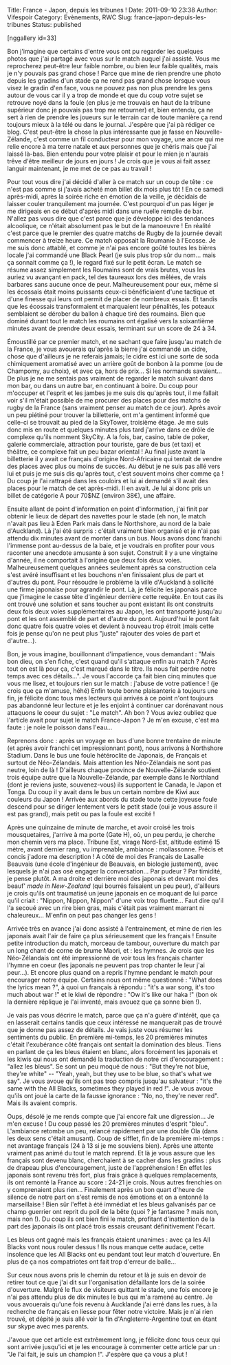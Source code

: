 Title: France - Japon, depuis les tribunes !
Date: 2011-09-10 23:38
Author: Vifespoir
Category: Evènements, RWC
Slug: france-japon-depuis-les-tribunes
Status: published

\[nggallery id=33\]

Bon j'imagine que certains d'entre vous ont pu regarder les quelques
photos que j'ai partagé avec vous sur le match auquel j'ai assisté. Vous
me reprocherez peut-être leur faible nombre, ou bien leur faible
qualités, mais je n'y pouvais pas grand chose ! Parce que mine de rien
prendre une photo depuis les gradins d'un stade ça ne rend pas grand
chose lorsque vous visez le gradin d'en face, vous ne pouvez pas non
plus prendre les gens autour de vous car il y a trop de monde et que du
coup votre sujet se retrouve noyé dans la foule (en plus je me trouvais
en haut de la tribune supérieur donc je pouvais pas trop me retourner)
et, bien entendu, ça ne sert à rien de prendre les joueurs sur le
terrain car de toute manière ça rend toujours mieux à la télé ou dans le
journal. J'espère que j'ai pà rédiger ce blog. C'est peut-être la chose
la plus intéressante que je fasse en Nouvelle-Zélande, c'est comme un
fil conducteur pour mon voyage, une ancre qui me relie encore à ma terre
natale et aux personnes que je chéris mais que j'ai laissé là-bas. Bien
entendu pour votre plaisir et pour le mien je n'aurais trêve d'être
meilleur de jours en jours ! Je crois que je vous ai fait assez languir
maintenant, je me met de ce pas au travail !

Pour tout vous dire j'ai décidé d'aller à ce match sur un coup de tête :
ce n'est pas comme si j'avais acheté mon billet dix mois plus tôt ! En
ce samedi après-midi, après la soirée riche en émotion de la veille, je
décidais de laisser couler tranquilement ma journée. C'est pourquoi d'un
pas léger je me dirigeais en ce début d'après midi dans une ruelle
remplie de bar. N'allez pas vous dire que c'est parce que je développe
ici des tendances alcoolique, ce n'était absolument pas le but de la
manoeuvre ! En réalité c'est parce que le premier des quatre matchs de
Rugby de la journée devait commencer à treize heure. Ce match opposait
la Roumanie à l'Ecosse. Je me suis donc attablé, et comme je n'ai pas
encore goûté toutes les bières locale j'ai commandé une Black Pearl (je
suis plus trop sûr du nom... mais ça sonnait comme ça !), le regard fixé
sur le petit écran. Le match se résume assez simplement les Roumains
sont de vrais brutes, vous les auriez vu avançant en pack, tel des
taureaux lors des mêlées, de vrais barbares sans aucune once de peur.
Malheureusement pour eux, même si les écossais était moins puissants
ceux-ci bénéficiaient d'une tactique et d'une finesse qui leurs ont
permit de placer de nombreux essais. Et tandis que les écossais
transformaient et marquaient leur pénalités, les poteaux semblaient se
dérober du ballon à chaque tiré des roumains. Bien que dominé durant
tout le match les roumains ont égalisé vers la soixantième minutes avant
de prendre deux essais, terminant sur un score de 24 à 34.

Émoustillé par ce premier match, et ne sachant que faire jusqu'au match
de la France, je vous avouerais qu'après la bierre j'ai commandé un
cidre, chose que d'ailleurs je ne referais jamais; le cidre est ici une
sorte de soda chimiquement aromatisé avec un arrière goût de bonbon à la
pomme (ou de Champomy, au choix), et avec ça, hors de prix... Si les
normands savaient... De plus je ne me sentais pas vraiment de regarder
le match suivant dans mon bar, ou dans un autre bar, en continuant à
boire. Du coup pour m'occuper et l'esprit et les jambes je me suis dis
qu'après tout, il me fallait voir s'il m'était possible de me procurer
des places pour des matchs de rugby de la France (sans vraiment penser
au match de ce jour). Après avoir un peu piétiné pour trouver la
billetterie, ont m'a gentiment informé que celle-ci se trouvait au pied
de la SkyTower, troisième étage. Je me suis donc mis en route et
quelques minutes plus tard j'arrive dans ce drôle de complexe qu'ils
nomment SkyCity. A la fois, bar, casino, table de poker, galerie
commerciale, attraction pour touriste, gare de bus (et taxi) et théâtre,
ce complexe fait un peu bazar oriental ! Au final juste avant la
billetterie il y avait ce français d'origine Nord-Africaine qui tentait
de vendre des places avec plus ou moins de succès. Au début je ne suis
pas allé vers lui et puis je me suis dis qu'après tout, c'est souvent
moins cher comme ça ! Du coup je l'ai rattrapé dans les couloirs et lui
ai demandé s'il avait des places pour le match de cet après-midi. Il en
avait. Je lui ai donc pris un billet de catégorie A pour 70\$NZ (environ
38€), une affaire.

Ensuite allant de point d'information en point d'information, j'ai finit
par obtenir le lieux de départ des navettes pour le stade (eh non, le
match n'avait pas lieu à Eden Park mais dans le Northshore, au nord de
la baie d'Auckland). Là j'ai été surpris : c'était vraiment bien
organisé et je n'ai pas attendu dix minutes avant de monter dans un bus.
Nous avons donc franchi l'immense pont au-dessus de la baie, et je
voudrais en profiter pour vous raconter une anecdote amusante à son
sujet. Construit il y a une vingtaine d'année, il ne comportait à
l'origine que deux fois deux voies. Malheureusement quelques années
seulement après sa construction cela s'est avéré insuffisant et les
bouchons n'en finissaient plus de part et d'autres du pont. Pour
résoudre le problème la ville d'Auckland à sollicité une firme japonaise
pour agrandir le pont. Là, je félicite les japonais parce que j'imagine
le casse tête d'ingénieur derrière cette requête. En tout cas ils ont
trouvé une solution et sans toucher au pont existant ils ont construits
deux fois deux voies supplémentaires au Japon, les ont transporté
jusqu'au pont et les ont assemblé de part et d'autre du pont.
Aujourd'hui le pont fait donc quatre fois quatre voies et devient à
nouveau trop étroit (mais cette fois je pense qu'on ne peut plus "juste"
rajouter des voies de part et d'autre...).

Bon, je vous imagine, bouillonnant d'impatience, vous demandant : "Mais
bon dieu, on s'en fiche, c'est quand qu'il s'attaque enfin au match ?
Après tout on est là pour ça, c'est marqué dans le titre. Ils nous fait
perdre notre temps avec ces détails...". Je vous l'accorde ça fait bien
cinq minutes que vous me lisez, et toujours rien sur le match : j'abuse
de votre patience ! (je crois que ça m'amuse, héhé) Enfin toute bonne
plaisanterie à toujours une fin, je félicite donc tous mes lecteurs qui
arrivés à ce point n'ont toujours pas abandonné leur lecture et je les
enjoint à continuer car dorénavant nous attaquons le coeur du sujet :
"Le match". Ah bon ? Vous aviez oubliez que l'article avait pour sujet
le match France-Japon ? Je m'en excuse, c'est ma faute : je noie le
poisson dans l'eau...

Reprenons donc : après un voyage en bus d'une bonne trentaine de minute
(et après avoir franchi cet impressionnant pont), nous arrivons à
Northshore Stadium. Dans le bus une foule hétéroclite de Japonais, de
Français et surtout de Néo-Zélandais. Mais attention les Néo-Zélandais
ne sont pas neutre, loin de là ! D'ailleurs chaque province de
Nouvelle-Zélande soutient trois équipe autre que la Nouvelle-Zélande,
par exemple dans le Northland (dont je reviens juste, souvenez-vous) ils
supportent le Canada, le Japon et Tonga. Du coup il y avait dans le bus
un certain nombre de Kiwi aux couleurs du Japon ! Arrivée aux abords du
stade toute cette joyeuse foule descend pour se diriger lentement vers
le petit stade (oui je vous assure il est pas grand), mais petit ou pas
la foule est excité !

Après une quinzaine de minute de marche, et avoir croisé les trois
mousquetaires, j'arrive à ma porte (Gate H), où, un peu perdu, je
cherche mon chemin vers ma place. Tribune Est, virage Nord-Est, altitude
estimé 15 mètre, avant dernier rang, vu imprenable, ambiance :
mollassonne. Précis et concis j'adore ma description ! A côté de moi des
Français de Lasalle Beauvais (une école d'ingénieur de Beauvais, en
biologie justement), avec lesquels je n'ai pas osé engager la
conversation... Par pudeur ? Par timidité, je pense plutôt. A ma droite
et derrière moi des japonais et devant moi des beauf' *made in
New-Zealand* (qui bourrés faisaient un peu peur), d'ailleurs je crois
qu'ils ont traumatisé un jeune japonais en ce moquant de lui parce qu'il
criait : "Nippon, Nippon, Nippon" d'une voix trop fluette... Faut dire
qu'il l'a secoué avec un rire bien gras, mais c'était pas vraiment
marrant ni chaleureux... M'enfin on peut pas changer les gens !

Arrivée très en avance j'ai donc assisté à l'entrainement, et mine de
rien les japonais avait l'air de faire ça plus sérieusement que les
français ! Ensuite petite introduction du match, morceau de tambour,
ouverture du match par un long chant de corne de brume Maori, et : les
hymnes. Je crois que les Néo-Zélandais ont été impressionné de voir tous
les français chanter l'hymne en coeur (les japonais ne peuvent pas trop
chanter le leur j'ai peur...). Et encore plus quand on a repris l'hymne
pendant le match pour encourager notre équipe. Certains nous ont même
questionné : "What does the lyrics mean ?", à quoi un français à répondu
: "it's a war song, it's too much about war !" et le kiwi de répondre :
"Ow it's like our haka !" (bon ok la dernière réplique je l'ai inventé,
mais avouez que ça sonne bien !).

Je vais pas vous décrire le match, parce que ça n'a guère d'intérêt, que
ça en lasserait certains tandis que ceux intéressé ne manquerait pas de
trouvé que je donne pas assez de détails. Je vais juste vous résumer les
sentiments du public. En première mi-temps, les 20 premières minutes
c'était l'exubérance côté français ont sentait la domination des bleus.
Tiens en parlant de ça les bleus étaient en blanc, alors forcément les
japonais et les kiwis qui nous ont demandé la traduction de notre cri
d'encouragement : "allez les bleus". Se sont un peu moqué de nous : "But
they're not blue, they're white" -- "Yeah, yeah, but they use to be
blue, so that's what we say". Je vous avoue qu'ils ont pas trop compris
jusqu'au salvateur : "it's the same with the All Blacks, sometimes they
played in red !". Je vous avoue qu'ils ont joué la carte de la fausse
ignorance : "No, no, they're never red". Mais ils avaient compris.

Oups, désolé je me rends compte que j'ai encore fait une digression...
Je m'en excuse ! Du coup passé les 20 premières minutes d'esprit "bleu".
L'ambiance retombe un peu, relancé rapidement par une double Ola (dans
les deux sens c'était amusant). Coup de sifflet, fin de la première
mi-temps : net avantage français (24 à 13 si je me souviens bien). Après
une attente vraiment pas animé du tout le match reprend. Et là je vous
assure que les français sont devenu blanc, cherchaient à se cacher dans
les gradins : plus de drapeau plus d'encouragement, juste de
l'appréhension ! En effet les japonais sont revenu très fort, plus frais
grâce à quelques remplacements, ils ont remonté la France au score :
24-21 je crois. Nous autres frenchies on y comprenaient plus rien...
Finalement après un bon quart d'heure de silence de notre part on s'est
remis de nos émotions et on a entonné la marseillaise ! Bien sûr l'effet
à été immédiat et les bleus galvanisés par ce champ guerrier ont reprit
du poil de la bête (quoi ? je fantasme ? mais non, mais non !). Du coup
ils ont bien fini le match, profitant d'inattention de la part des
japonais ils ont placé trois essais creusant définitivement l'écart.

Les bleus ont gagné mais les français étaient unanimes : avec ça les All
Blacks vont nous rouler dessus ! Ils nous manque cette audace, cette
insolence que les All Blacks ont eu pendant tout leur match d'ouverture.
En plus de ça nos compatriotes ont fait trop d'erreur de balle...

Sur ceux nous avons pris le chemin du retour et là je suis en devoir de
retirer tout ce que j'ai dit sur l'organisation défaillante lors de la
soirée d'ouverture. Malgré le flux de visiteurs quittant le stade, une
fois encore je n'ai pas attendu plus de dix minutes le bus qui m'a
ramené au centre. Je vous avouerais qu'une fois revenu à Aucklande j'ai
erré dans les rues, à la recherche de français en liesse pour fêter
notre victoire. Mais je n'ai rien trouvé, et dépité je suis allé voir la
fin d'Angleterre-Argentine tout en étant sur skype avec mes parents.

J'avoue que cet article est extrêmement long, je félicite donc tous ceux
qui sont arrivée jusqu'ici et je les encourage à commenter cette article
par un : "Je l'ai fait, je suis un champion !". J'espère que ça vous a
plut !
